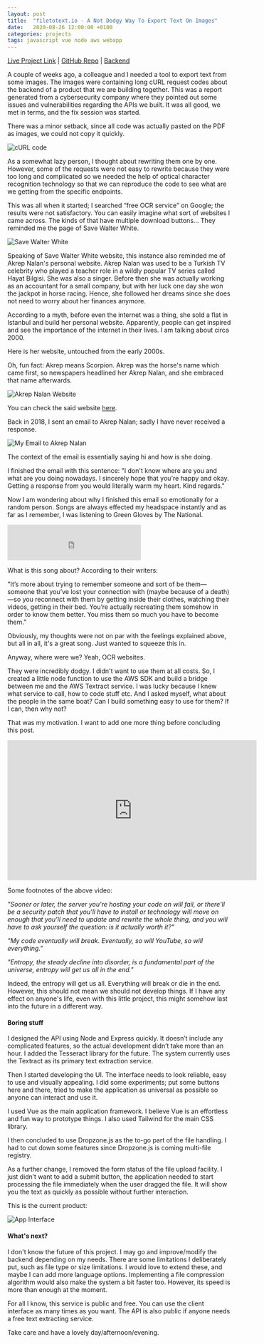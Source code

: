 ```yaml
---
layout: post
title:  "filetotext.io - A Not Dodgy Way To Export Text On Images"
date:   2020-08-26 12:00:00 +0100
categories: projects
tags: javascript vue node aws webapp
---
```


[Live Project Link](https://filetotext.io/) |
[GitHub Repo](https://github.com/gokhj/filetotext.io/) |
[Backend](https://github.com/gokhj/api.filetotext.io)

A couple of weeks ago, a colleague and I needed a tool to export text from some images. The images were containing long cURL request codes about the backend of a product that we are building together. This was a report generated from a cybersecurity company where they pointed out some issues and vulnerabilities regarding the APIs we built. It was all good, we met in terms, and the fix session was started.

There was a minor setback, since all code was actually pasted on the PDF as images, we could not copy it quickly.

![cURL code](/assets/filetotextio/curl.png)

As a somewhat lazy person, I thought about rewriting them one by one. However, some of the requests were not easy to rewrite because they were too long and complicated so we needed the help of optical character recognition technology so that we can reproduce the code to see what are we getting from the specific endpoints.

This was all when it started; I searched “free OCR service” on Google; the results were not satisfactory. You can easily imagine what sort of websites I came across. The kinds of that have multiple download buttons… They reminded me the page of Save Walter White.

![Save Walter White](/assets/filetotextio/saveww.png)

Speaking of Save Walter White website, this instance also reminded me of Akrep Nalan's personal website. Akrep Nalan was used to be a Turkish TV celebrity who played a teacher role in a wildly popular TV series called Hayat Bilgisi. She was also a singer. Before then she was actually working as an accountant for a small company, but with her luck one day she won the jackpot in horse racing. Hence, she followed her dreams since she does not need to worry about her finances anymore.

According to a myth, before even the internet was a thing, she sold a flat in Istanbul and build her personal website. Apparently, people can get inspired and see the importance of the internet in their lives. I am talking about circa 2000.

Here is her website, untouched from the early 2000s.

Oh, fun fact: Akrep means Scorpion. Akrep was the horse's name which came first, so newspapers headlined her Akrep Nalan, and she embraced that name afterwards.

![Akrep Nalan Website](/assets/filetotextio/akrepnalan.png)

You can check the said website [here](http://www.akrepnalan.com/).

Back in 2018, I sent an email to Akrep Nalan; sadly I have never received a response.

![My Email to Akrep Nalan](/assets/filetotextio/akrepnalan2.png)

The context of the email is essentially saying hi and how is she doing.

I finished the email with this sentence: "I don't know where are you and what are you doing nowadays. I sincerely hope that you're happy and okay. Getting a response from you would literally warm my heart. Kind regards."

Now I am wondering about why I finished this email so emotionally for a random person. Songs are always effected my headspace instantly and as far as I remember, I was listening to Green Gloves by The National.

<iframe src="https://open.spotify.com/embed/track/0EI0bOj38coiFWWAq0XlhF" width="300" height="80" frameborder="0" allowtransparency="true" allow="encrypted-media" style="margin:auto;padding:auto;"></iframe>

<br>

What is this song about? According to their writers:

"It’s more about trying to remember someone and sort of be them—someone that you’ve lost your connection with (maybe because of a death)—so you reconnect with them by getting inside their clothes, watching their videos, getting in their bed. You’re actually recreating them somehow in order to know them better. You miss them so much you have to become them."

Obviously, my thoughts were not on par with the feelings explained above, but all in all, it's a great song. Just wanted to squeeze this in.

Anyway, where were we? Yeah, OCR websites.

They were incredibly dodgy. I didn't want to use them at all costs. So, I created a little node function to use the AWS SDK and build a bridge between me and the AWS Textract service. I was lucky because I knew what service to call, how to code stuff etc. And I asked myself, what about the people in the same boat? Can I build something easy to use for them? If I can, then why not?

That was my motivation. I want to add one more thing before concluding this post.

<iframe width="560" height="315" src="https://www.youtube-nocookie.com/embed/BxV14h0kFs0" frameborder="0" allow="accelerometer; autoplay; clipboard-write; encrypted-media; gyroscope; picture-in-picture" style="margin:auto;padding:auto;" allowfullscreen></iframe>

<br>

Some footnotes of the above video:

*"Sooner or later, the server you're hosting your code on will fail, or there'll be a security patch that you'll have to install or technology will move on enough that you'll need to update and rewrite the whole thing, and you will have to ask yourself the question: is it actually worth it?"*

*"My code eventually will break. Eventually, so will YouTube, so will everything."*

*"Entropy, the steady decline into disorder, is a fundamental part of the universe, entropy will get us all in the end."*

Indeed, the entropy will get us all. Everything will break or die in the end. However, this should not mean we should not develop things. If I have any effect on anyone's life, even with this little project, this might somehow last into the future in a different way.

#### Boring stuff

I designed the API using Node and Express quickly. It doesn’t include any complicated features, so the actual development didn’t take more than an hour. I added the Tesseract library for the future. The system currently uses the Textract as its primary text extraction service.

Then I started developing the UI. The interface needs to look reliable, easy to use and visually appealing. I did some experiments; put some buttons here and there, tried to make the application as universal as possible so anyone can interact and use it.

I used Vue as the main application framework. I believe Vue is an effortless and fun way to prototype things. I also used Tailwind for the main CSS library.

I then concluded to use Dropzone.js as the to-go part of the file handling. I had to cut down some features since Dropzone.js is coming multi-file registry.

As a further change, I removed the form status of the file upload facility. I just didn’t want to add a submit button, the application needed to start processing the file immediately when the user dragged the file. It will show you the text as quickly as possible without further interaction.

This is the current product:

![App Interface](/assets/filetotextio/app.png)

#### What's next?

I don't know the future of this project. I may go and improve/modify the backend depending on my needs. There are some limitations I deliberately put, such as file type or size limitations. I would love to extend these, and maybe I can add more language options. Implementing a file compression algorithm would also make the system a bit faster too. However, its speed is more than enough at the moment. 

For all I know, this service is public and free. You can use the client interface as many times as you want. The API is also public if anyone needs a free text extracting service.

Take care and have a lovely day/afternoon/evening.